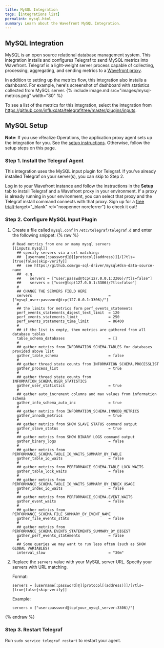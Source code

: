 ```yaml
---
title: MySQL Integration
tags: [integrations list]
permalink: mysql.html
summary: Learn about the Wavefront MySQL Integration.
---
```

## MySQL Integration

MySQL is an open source relational database management system. This integration installs and configures Telegraf to send MySQL metrics into Wavefront. Telegraf is a light-weight server process capable of collecting, processing, aggregating, and sending metrics to a [Wavefront proxy](https://docs.wavefront.com/proxies.html).

In addition to setting up the metrics flow, this integration also installs a dashboard. For example, here's screenshot of dashboard with statistics collected from MySQL server.
{% include image.md src="images/mysql-metrics.png" width="80" %}



To see a list of the metrics for this integration, select the integration from <https://github.com/influxdata/telegraf/tree/master/plugins/inputs>.
## MySQL Setup



**Note:** If you use vRealize Operations, the application proxy agent sets up the integration for you. See the [setup instructions](https://YOUR_CLUSTER.wavefront.com/integration/vrops/setup). Otherwise, follow the setup steps on this page.

### Step 1. Install the Telegraf Agent

This integration uses the MySQL input plugin for Telegraf. If you've already installed Telegraf on your server(s), you can skip to Step 2.

Log in to your Wavefront instance and follow the instructions in the **Setup** tab to install Telegraf and a Wavefront proxy in your environment. If a proxy is already running in your environment, you can select that proxy and the Telegraf install command connects with that proxy. Sign up for a [free trial](http://wavefront.com/sign-up/?utm_source=docs.vmware.com&utm_medium=referral&utm_campaign=docs-front-page){:target="_blank" rel="noopenner noreferrer"} to check it out!

### Step 2. Configure MySQL Input Plugin

1. Create a file called `mysql.conf` in `/etc/telegraf/telegraf.d` and enter the following snippet:
{% raw %}
    ```
    # Read metrics from one or many mysql servers
    [[inputs.mysql]]
      ## specify servers via a url matching:
      ##  [username[:password]@][protocol[(address)]]/[?tls=[true|false|skip-verify]]
      ##  see https://github.com/go-sql-driver/mysql#dsn-data-source-name
      ##  e.g.
      ##    servers = ["user:passwd@tcp(127.0.0.1:3306)/?tls=false"]
      ##    servers = ["user@tcp(127.0.0.1:3306)/?tls=false"]
      #
      ## CHANGE THE SERVERS FIELD HERE
      servers                                   = ["mysql_user:password@tcp(127.0.0.1:3306)/"]
      #
      ## the limits for metrics form perf_events_statements
      perf_events_statements_digest_text_limit  = 120
      perf_events_statements_limit              = 250
      perf_events_statements_time_limit         = 86400
      #
      ## if the list is empty, then metrics are gathered from all database tables
      table_schema_databases                    = []
      #
      ## gather metrics from INFORMATION_SCHEMA.TABLES for databases provided above list
      gather_table_schema                       = false
      #
      ## gather thread state counts from INFORMATION_SCHEMA.PROCESSLIST
      gather_process_list                       = true
      #
      ## gather thread state counts from INFORMATION_SCHEMA.USER_STATISTICS
      gather_user_statistics                    = true
      #
      ## gather auto_increment columns and max values from information schema
      gather_info_schema_auto_inc               = true
      #
      ## gather metrics from INFORMATION_SCHEMA.INNODB_METRICS
      gather_innodb_metrics                     = true
      #
      ## gather metrics from SHOW SLAVE STATUS command output
      gather_slave_status                       = true
      #
      ## gather metrics from SHOW BINARY LOGS command output
      gather_binary_logs                        = false
      #
      ## gather metrics from PERFORMANCE_SCHEMA.TABLE_IO_WAITS_SUMMARY_BY_TABLE
      gather_table_io_waits                     = false
      #
      ## gather metrics from PERFORMANCE_SCHEMA.TABLE_LOCK_WAITS
      gather_table_lock_waits                   = false
      #
      ## gather metrics from PERFORMANCE_SCHEMA.TABLE_IO_WAITS_SUMMARY_BY_INDEX_USAGE
      gather_index_io_waits                     = false
      #
      ## gather metrics from PERFORMANCE_SCHEMA.EVENT_WAITS
      gather_event_waits                        = false
      #
      ## gather metrics from PERFORMANCE_SCHEMA.FILE_SUMMARY_BY_EVENT_NAME
      gather_file_events_stats                  = false
      #
      ## gather metrics from PERFORMANCE_SCHEMA.EVENTS_STATEMENTS_SUMMARY_BY_DIGEST
      gather_perf_events_statements             = false
      #
      ## Some queries we may want to run less often (such as SHOW GLOBAL VARIABLES)
      interval_slow                             = "30m"
    ```

1. Replace the `servers` value with your MySQL server URL. Specify your servers with URL matching.
    
    Format:
    ```
    servers = [username[:password]@][protocol[(address)]]/[?tls=[true|false|skip-verify]]
    ```
    Example:
    ```
    servers = ["user:password@tcp(your_mysql_server:3306)/"]
    ```
{% endraw %}

### Step 3. Restart Telegraf

Run `sudo service telegraf restart` to restart your agent.
